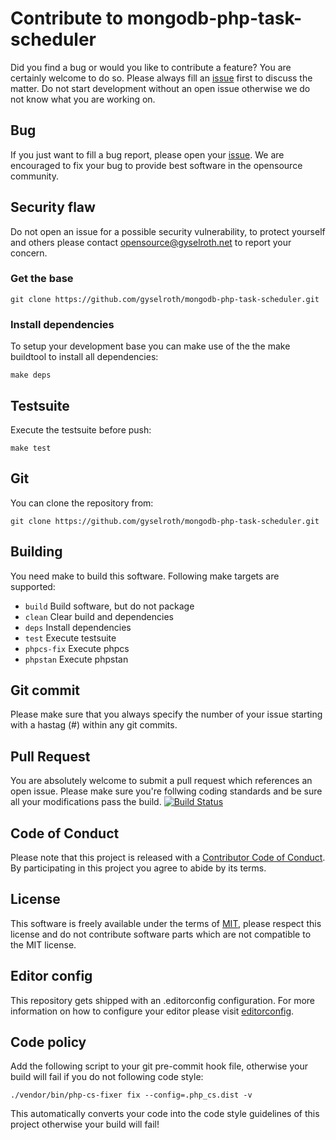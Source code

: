 # Contribute to mongodb-php-task-scheduler
Did you find a bug or would you like to contribute a feature? You are certainly welcome to do so.
Please always fill an [issue](https://github.com/gyselroth/mongodb-php-task-scheduler/issues/new) first to discuss the matter.
Do not start development without an open issue otherwise we do not know what you are working on. 

## Bug
If you just want to fill a bug report, please open your [issue](https://github.com/gyselroth/mongodb-php-task-scheduler/issues/new).
We are encouraged to fix your bug to provide best software in the opensource community.

## Security flaw
Do not open an issue for a possible security vulnerability, to protect yourself and others please contact <opensource@gyselroth.net>
to report your concern.

### Get the base
```
git clone https://github.com/gyselroth/mongodb-php-task-scheduler.git
```

### Install dependencies
To setup your development base you can make use of the the make buildtool to install all dependencies:
```
make deps 
```

## Testsuite
Execute the testsuite before push:
```
make test
```

## Git
You can clone the repository from:
```
git clone https://github.com/gyselroth/mongodb-php-task-scheduler.git
```

## Building
You need make to build this software. Following make targets are supported:

* `build` Build software, but do not package
* `clean` Clear build and dependencies
* `deps` Install dependencies
* `test` Execute testsuite
* `phpcs-fix` Execute phpcs
* `phpstan` Execute phpstan

## Git commit 
Please make sure that you always specify the number of your issue starting with a hastag (#) within any git commits.

## Pull Request
You are absolutely welcome to submit a pull request which references an open issue. Please make sure you're follwing coding standards 
and be sure all your modifications pass the build.
[![Build Status](https://travis-ci.org/gyselroth/mongodb-php-task-scheduler.svg)](https://travis-ci.org/gyselroth/mongodb-php-task-scheduler)

## Code of Conduct
Please note that this project is released with a [Contributor Code of Conduct](https://github.com/gyselroth/mongodb-php-task-scheduler/CODE_OF_CONDUCT.md). By participating in this project you agree to abide by its terms.

## License
This software is freely available under the terms of [MIT](https://github.com/gyselroth/mongodb-php-task-scheduler/LICENSE), please respect this license
and do not contribute software parts which are not compatible to the MIT license.

## Editor config
This repository gets shipped with an .editorconfig configuration. For more information on how to configure your editor please visit [editorconfig](https://github.com/editorconfig).

## Code policy
Add the following script to your git pre-commit hook file, otherwise your build will fail if you do not following code style:

```
./vendor/bin/php-cs-fixer fix --config=.php_cs.dist -v
```

This automatically converts your code into the code style guidelines of this project otherwise your build will fail!
